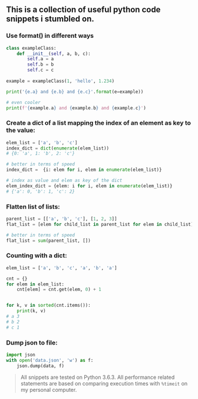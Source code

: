 ## This is a collection of useful python code snippets i stumbled on.

### Use format() in different ways
```python
class exampleClass:
    def __init__(self, a, b, c):
        self.a = a
        self.b = b
        self.c = c
        
example = exampleClass(1, 'hello', 1.234)

print('{e.a} and {e.b} and {e.c}'.format(e=example))

# even cooler
print(f'{example.a} and {example.b} and {example.c}')
```

### Create a dict of a list mapping the index of an element as key to the value:
```python
elem_list = ['a', 'b', 'c']
index_dict = dict(enumerate(elem_list))
# {0: 'a', 1: 'b', 2: 'c'}

# better in terms of speed
index_dict =  {i: elem for i, elem in enumerate(elem_list)}

# index as value and elem as key of the dict
elem_index_dict = {elem: i for i, elem in enumerate(elem_list)}
# {'a': 0, 'b': 1, 'c': 2}
```

### Flatten list of lists:
```python
parent_list = [['a', 'b', 'c'], [1, 2, 3]]
flat_list = [elem for child_list in parent_list for elem in child_list]

# better in terms of speed
flat_list = sum(parent_list, [])
```

### Counting with a dict:
```python
elem_list = ['a', 'b', 'c', 'a', 'b', 'a']

cnt = {}
for elem in elem_list:
    cnt[elem] = cnt.get(elem, 0) + 1


for k, v in sorted(cnt.items()):
    print(k, v)
# a 3
# b 2
# c 1
```

### Dump json to file:
```python
import json
with open('data.json', 'w') as f:
    json.dump(data, f)
```

> All snippets are tested on Python 3.6.3.
> All performance related statements are based on comparing execution times with `%timeit` on my personal computer.
